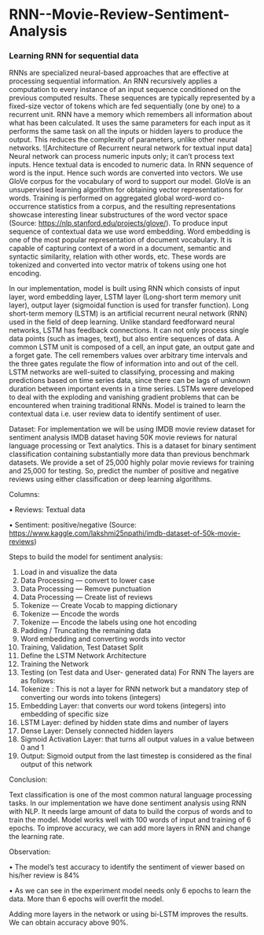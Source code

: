 # RNN--Movie-Review-Sentiment-Analysis

### Learning RNN for sequential data
RNNs are specialized neural-based approaches that are effective at processing sequential information. An RNN recursively applies a computation to every instance of an input sequence conditioned on the previous computed results. These sequences are typically represented by a fixed-size vector of tokens which are fed sequentially (one by one) to a recurrent unit. RNN have a memory which remembers all information about what has been calculated. It uses the same parameters for each input as it performs the same task on all the inputs or hidden layers to produce the output. This reduces the complexity of parameters, unlike other neural networks. 
![Architecture of Recurrent neural network for textual input data]
Neural network can process numeric inputs only; it can’t process text inputs. Hence textual data is encoded to numeric data. In RNN sequence of word is the input. Hence such words are converted into vectors. We use GloVe corpus for the vocabulary of word to support our model. GloVe is an unsupervised learning algorithm for obtaining vector representations for words. Training is performed on aggregated global word-word co-occurrence statistics from a corpus, and the resulting representations showcase interesting linear substructures of the word vector space (Source: https://nlp.stanford.edu/projects/glove/). To produce input sequence of contextual data we use word embedding. Word embedding is one of the most popular representation of document vocabulary. It is capable of capturing context of a word in a document, semantic and syntactic similarity, relation with other words, etc. These words are tokenized and converted into vector matrix of tokens using one hot encoding.

In our implementation, model is built using RNN which consists of input layer, word embedding layer, LSTM layer (Long-short term memory unit layer), output layer (sigmoidal function is used for transfer function).
Long short-term memory (LSTM) is an artificial recurrent neural network (RNN) used in the field of deep learning. Unlike standard feedforward neural networks, LSTM has feedback connections. It can not only process single data points (such as images, text), but also entire sequences of data. A common LSTM unit is composed of a cell, an input gate, an output gate and a forget gate. The cell remembers values over arbitrary time intervals and the three gates regulate the flow of information into and out of the cell. LSTM networks are well-suited to classifying, processing and making predictions based on time series data, since there can be lags of unknown duration between important events in a time series. LSTMs were developed to deal with the exploding and vanishing gradient problems that can be encountered when training traditional RNNs.
Model is trained to learn the contextual data i.e. user review data to identify sentiment of user.



Dataset: For implementation we will be using IMDB movie review dataset for sentiment analysis
IMDB dataset having 50K movie reviews for natural language processing or Text analytics.
This is a dataset for binary sentiment classification containing substantially more data than previous benchmark datasets. We provide a set of 25,000 highly polar movie reviews for training and 25,000 for testing. So, predict the number of positive and negative reviews using either classification or deep learning algorithms.

Columns:

•	Reviews: Textual data

•	Sentiment: positive/negative
(Source: https://www.kaggle.com/lakshmi25npathi/imdb-dataset-of-50k-movie-reviews)


Steps to build the model for sentiment analysis:
1.	Load in and visualize the data
2.	Data Processing — convert to lower case
3.	Data Processing — Remove punctuation
4.	Data Processing — Create list of reviews
5.	Tokenize — Create Vocab to mapping dictionary
6.	Tokenize — Encode the words
7.	Tokenize — Encode the labels using one hot encoding
8.	Padding / Truncating the remaining data
9.	Word embedding and converting words into vector
10.	Training, Validation, Test Dataset Split
11.	Define the LSTM Network Architecture
12.	Training the Network
13.	Testing (on Test data and User- generated data)
 For RNN The layers are as follows:
1.	Tokenize : This is not a layer for RNN network but a mandatory step of converting our words into tokens (integers)
2.	Embedding Layer: that converts our word tokens (integers) into embedding of specific size
3.	LSTM Layer: defined by hidden state dims and number of layers
4.	Dense Layer: Densely connected hidden layers
5.	Sigmoid Activation Layer: that turns all output values in a value between 0 and 1
6.	Output: Sigmoid output from the last timestep is considered as the final output of this network

Conclusion:

Text classification is one of the most common natural language processing tasks. In our implementation we have done sentiment analysis using RNN with NLP. It needs large amount of data to build the corpus of words and to train the model. Model works well with 100 words of input and training of 6 epochs. To improve accuracy, we can add more layers in RNN and change the learning rate.

Observation:

•	The model’s test accuracy to identify the sentiment of viewer based on his/her review is 84%

•	As we can see in the experiment model needs only 6 epochs to learn the data. More than 6 epochs will overfit the model.

Adding more layers in the network or using bi-LSTM improves the results. We can obtain accuracy above 90%.


